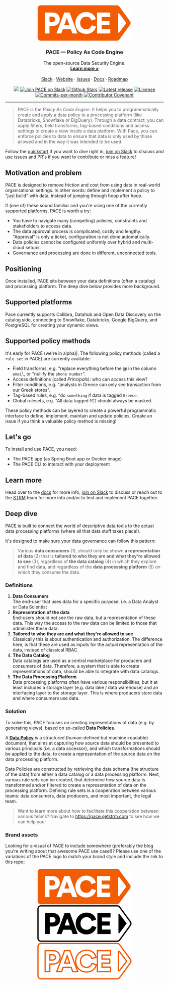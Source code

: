 <p align="center" style="margin-top: 250px">
  <a href="https://github.com/getstrm/pace">
   <img src="./assets/svg/pace-logo-orange-filled.svg" alt="Logo">
<!--    <img src="./assets/svg/pace-logo-black.svg" alt="Logo">
   <img src="./assets/svg/pace-logo-orange-outline.svg" alt="Logo"> -->
  </a>

<h3 align="center">PACE &#8212; Policy As Code Engine</h3>

  <p align="center">
    The open-source Data Security Engine.
    <br />
    <a href="https://getstrm.com"><strong>Learn more »</strong></a>
    <br />
    <br />
    <a href="https://join.slack.com/t/pace-getstrm/shared_invite/zt-27egzg7ye-iGANVdQZO6ov6ZMVzmsA4Q">Slack</a>
    ·
    <a href="https://getstrm.com">Website</a>
    ·
    <a href="https://github.com/getstrm/pace/issues">Issues</a>
    ·
    <a href="https://pace.getstrm.com/docs/">Docs</a>
    ·
    <a href="https://pace.getstrm.com/docs/integrations-and-reference/roadmap">Roadmap</a>
  </p>
</p>

<p align="center">
   <a href="https://github.com/getstrm/pace/tree/alpha"><img src="https://img.shields.io/badge/release_status-alpha-orange"></a>
   <a href="https://join.slack.com/t/pace-getstrm/shared_invite/zt-27egzg7ye-iGANVdQZO6ov6ZMVzmsA4Q"><img src="https://img.shields.io/badge/Slack-PACE-%2336C5F0?logo=slack" alt="Join PACE on Slack"></a>
   <a href="https://github.com/getstrm/pace/stargazers"><img src="https://img.shields.io/github/stars/getstrm/pace" alt="Github Stars"></a>
   <a href="https://github.com/getstrm/pace/releases/latest"><img src="https://img.shields.io/github/v/release/getstrm/pace?include_prereleases&label=release&logo=github" alt="Latest release"></a>
   <a href="https://github.com/getstrm/pace/blob/alpha/LICENSE"><img src="https://img.shields.io/badge/license-Apache License 2.0-2EB67D" alt="License"></a>
   <a href="https://github.com/getstrm/pace/pulse"><img src="https://img.shields.io/github/commit-activity/m/getstrm/pace" alt="Commits-per-month"></a>
   <a href="CODE_OF_CONDUCT.md"><img src="https://img.shields.io/badge/Contributor%20Covenant-2.1-ECB22E.svg" alt="Contributor Covenant"></a>
</p>

---

> PACE is the _Policy As Code Engine_. It helps you to programmatically create and apply a data policy to a
> processing platform (like Databricks, Snowflake or BigQuery). Through a data contract, you can apply filters, field
> transforms, tag-based conditions and access settings to create a view inside a data platform. With Pace, you can enforce
> policies to data to ensure that data is only used by those allowed and in the way it was intended to be used.

Follow the [quickstart](https://pace.getstrm.com/docs/readme/quickstart) if you want to dive right in, [join on Slack](https://join.slack.com/t/pace-getstrm/shared_invite/zt-27egzg7ye-iGANVdQZO6ov6ZMVzmsA4Q) to discuss and use issues and PR's if you want to contribute or miss a feature!

## Motivation and problem

PACE is designed to remove friction and cost from using data in real-world organisational settings. In other words:
define and implement a policy to "just build" with data, instead of jumping through hoop after hoop.

If (one of) these sound familiar and you're using one of the currently supported platforms, PACE is worth a try:

* You have to navigate many (competing) policies, constraints and stakeholders to access data.
* The data approval process is complicated, costly and lengthy. "Approval" is only a ticket, configuration is not done
  automatically.
* Data policies cannot be configured uniformly over hybrid and multi-cloud setups.
* Governance and processing are done in different, unconnected tools.

## Positioning

Once installed, PACE sits between your data definitions (often a catalog) and processing platform. The deep dive below
provides more background.

## Supported platforms

Pace currently supports Collibra, Datahub and Open Data Discovery on the catalog side, connecting to Snowflake,
Databricks, Google BigQuery, and PostgreSQL for creating your dynamic views.

## Supported policy methods

It's early for PACE (we're in alpha)|. The following policy methods (called a `rule set` in PACE) are currently
available:

- Field transforms, e.g. "replace everything before the @ in the column `email`, or "nullify the `phone number`".
- Access definitions (called _Principals_): who can access this view?
- Filter conditions, e.g. "analysts in Greece can only see transaction from our Greek stores".
- Tag-based rules, e.g. "do `something` if data is tagged `Greece`.
- Global rulesets, e.g. "All data tagged `PII` should always be masked.

These policy methods can be layered to create a powerful programmatic interface to define, implement, maintain and
update policies. Create an issue if you think a valuable policy method is missing!

## Let's go

To install and use PACE, you need:

- The PACE app (as Spring Boot app or Docker image)
- The PACE CLI to interact with your deployment

## Learn more

Head over to the [docs](https://pace.getstrm.com/docs/readme/quickstart) for more info, [join on Slack](https://join.slack.com/t/pace-getstrm/shared_invite/zt-27egzg7ye-iGANVdQZO6ov6ZMVzmsA4Q) to discuss or reach out to the [STRM](https://getstrm.com/contact) team for more info and/or to test and implement PACE together.

## Deep dive

PACE is built to connect the world of descriptive data tools to the actual data processing platforms (where all that
data stuff takes place!).

It's designed to make sure your data governance can follow this pattern:
> Various **data consumers** (1), should only be shown **a representation of data** (2) that is **tailored to who they
are and what they're allowed to see** (3), regardless of **the data catalog** (4) in which they explore and find data,
> and regardless of the **data processing platform** (5) on which they consume the data.

### Definitions

1. **Data Consumers**  
   The end-user that uses data for a specific purpose, i.e. a Data Analyst or Data Scientist
2. **Representation of the data**  
   End-users should not see the raw data, but a representation of these data. This way the access to the raw data can be
   limited to those that administer these data.
3. **Tailored to who they are and what they're allowed to see**  
   Classically this is about authentication and authorization. The difference here, is that these are used as inputs for
   the actual representation of the data, instead of classical RBAC.
4. **The Data Catalog**  
   Data catalogs are used as a central marketplace for producers and consumers of data. Therefore, a system that is able
   to create representations of data, should be able to integrate with data catalogs.
5. **The Data Processing Platform**  
   Data processing platforms often have various responsibilities, but it at least includes a storage layer (e.g. data
   lake / data warehouse) and an interfacing layer to the storage layer. This is where producers store data and where
   consumers use data.

### Solution

To solve this, PACE focuses on creating representations of data (e.g. by generating views), based on so-called **Data
Policies**.

A [**Data Policy**](https://github.com/getstrm/pace/blob/alpha/protos/getstrm/pace/api/entities/v1alpha/entities.proto)
is a structured (human-defined but machine-readable) document, that aims at capturing how source data should be
presented to various
principals (i.e. a data accessor), and which transformations should be applied to the data, to create a representation
of the source data on the data processing platform.

Data Policies are constructed by retrieving the data schema (the structure of the data) from either a data catalog or a
data processing platform. Next, various rule sets can be created, that determine how source data is transformed and/or
filtered to create a representation of data on the processing platform.
Defining rule sets is a cooperation between various teams: data consumers, data producers, and most important, the legal
team.

> Want to learn more about how to facilitate this cooperation between various teams? Navigate
> to https://pace.getstrm.com to see how we can help you!

### Brand assets
Looking for a visual of PACE to include somewhere (preferably the blog you're writing about that awesome PACE use case!)? Please use one of the variations of the PACE logo to match your brand style and include the link to this repo:
<p align="center">
  <a href="https://github.com/getstrm/pace">
   <img src="./assets/svg/pace-logo-orange-filled.svg" alt="Logo">
   <img src="./assets/svg/pace-logo-black.svg" alt="Logo">
   <img src="./assets/svg/pace-logo-orange-outline.svg" alt="Logo">
  </a>
</p>
